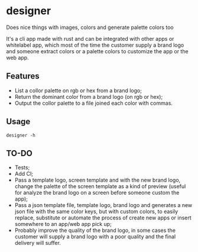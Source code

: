 # designer

Does nice things with images, colors and generate palette colors too

It's a cli app made with rust and can be integrated with other apps or whitelabel app, which most of the time the customer supply a brand logo and someone extract colors or a palette colors to customize the app or the web app.

## Features

- List a collor palette on rgb or hex from a brand logo;
- Return the dominant color from a brand logo (on rgb or hex);
- Output the collor palette to a file joined each color with commas.

## Usage

```
designer -h
```

## TO-DO

- Tests;
- Add CI;
- Pass a template logo, screen template and with the new brand logo, change the palette of the screen template as a kind of preview (useful for analyze the brand logo on a screen before someone custom the app);
- Pass a json template file, template logo, brand logo and generates a new json file with the same color keys, but with custom colors, to easily replace, substitute or automate the process of create new apps or insert somewhere to an app/web app pick up;
- Probably improve the quality of the brand logo, in some cases the customer will supply a brand logo with a poor quality and the final delivery will suffer.
